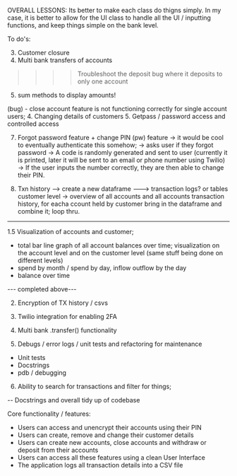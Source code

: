 OVERALL LESSONS:
Its better to make each class do thigns simply.
In my case, it is better to allow for the UI class to handle all the UI / inputting functions, and keep things simple on the bank level.







To do's:

3. Customer closure
4. Multi bank transfers of accounts

>>>> Troubleshoot the deposit bug where it deposits to only one account
5. sum methods to display amounts!

(bug) - close account feature is not functioning correctly for single account users;
4. Changing details of customers
5. Getpass / password access and controlled access

7. Forgot password feature + change PIN (pw) feature -> it would be cool to eventually authenticate this somehow;
-> asks user if they forgot password
-> A code is randomly generated and sent to user (currently it is printed, later it will be sent to an email or phone number using Twilio)
-> If the user inputs the number correctly, they are then able to change their PIN.


1. Txn history
--> create a new dataframe
---> transaction logs? or tables
customer level -> overview of all accounts and all accounts transaction history, for eacha ccount held by customer bring in the dataframe and combine it; loop thru.
-------------

1.5 Visualization of accounts and customer;
- total bar line graph of all account balances over time;
visualization on the account level and on the customer level (same stuff being done on different levels)
- spend by month / spend by day, inflow outflow by the day
- balance over time

--- completed above---

2. Encryption of TX history / csvs

3. Twilio integration for enabling 2FA


4. Multi bank .transfer() functionality

5. Debugs / error logs / unit tests and refactoring for maintenance
- Unit tests
- Docstrings
- pdb / debugging

6. Ability to search for transactions and filter for things;

-- Docstrings and overall tidy up of codebase







Core functionality / features:
- Users can access and unencrypt their accounts using their PIN
- Users can create, remove and change their customer details
- Users can create new accounts, close accounts and withdraw or deposit from their accounts
- Users can access all these features using a clean User Interface
- The application logs all transaction details into a CSV file
